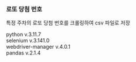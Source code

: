### 로또 당첨 번호

특정 주차의 로또 당첨 번호를 크롤링하여 csv 파일로 저장

python v.3.11.7  
selenium v.3.141.0    
webdriver-manager v.4.0.1  
pandas v.2.1.4  
